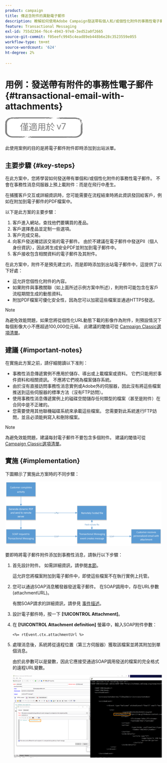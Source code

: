 ```yaml
---
product: campaign
title: 傳送含附件的異動電子郵件
description: 瞭解如何使用Adobe Campaign發送帶有個人和/或個性化附件的事務性電子郵件
feature: Transactional Messaging
exl-id: 755d2364-f6c4-4943-97e8-3ed52a0f2665
source-git-commit: f05eefc9945c4ead89eb448b6e28c3523559e055
workflow-type: tm+mt
source-wordcount: '624'
ht-degree: 2%

---
```


# 用例：發送帶有附件的事務性電子郵件 {#transactional-email-with-attachments}

![](../../assets/v7-only.svg)

此使用案例的目的是將電子郵件附件即時添加到出站派單。

## 主要步驟 {#key-steps}

在此方案中，您將學習如何發送帶有單個和/或個性化附件的事務性電子郵件。 不會在事務性消息伺服器上預上載附件：而是在飛行中產生。

在捕獲客戶交互或詳細資訊時，您可能需要在流程結束時將此資訊發回給客戶，例如在附加到電子郵件的PDF檔案中。

以下是此方案的主要步驟：

1. 客戶進入網站，查找他們要購買的產品。
1. 客戶選擇產品並定制一些選項。
1. 客戶完成交易。
1. 向客戶發送確認該交易的電子郵件。 由於不建議在電子郵件中發送PII（個人身份資訊），因此將生成安全PDF並附加到電子郵件中。
1. 客戶接收包含相關資料的電子郵件及其附件。

在此方案中，附件不是預先建立的，而是即時添加到出站電子郵件中，這提供了以下好處：

* 這允許您個性化附件的內容。
* 如果附件與事務關聯（如上面所述示例方案中所述），則附件可能包含在客戶流程期間生成的動態資料。
* 附加PDF檔案可優化安全性，因為您可以加密這些檔案並通過HTTPS發送。

>[!NOTE]
>
>為避免效能問題，如果您將從個性化URL動態下載的影像作為附件，則預設情況下每個影像大小不應超過100,000位元組。 此建議的閾值可從 [Campaign Classic選項清單](../../installation/using/configuring-campaign-options.md#delivery)。

## 建議 {#important-notes}

在實施此方案之前，請仔細閱讀以下准則：

* 事務性消息傳遞實例不應用於儲存、導出或上載檔案或資料。 它們只能用於事件資料和相關資訊。 不應將它們視為檔案儲存系統。
* 由於沒有直接訪問事務性消息實例或Adobe外的伺服器，因此沒有將這些檔案推送到這些伺服器的標準方法（沒有FTP訪問）。
* 使用事務性消息傳遞實例上的磁碟空間儲存任何類型的檔案（甚至是附件）在合同中是不正確的。
* 您需要使用其他聯機磁碟系統來承載這些檔案。 您需要對此系統進行FTP訪問，並且必須能夠寫入和刪除檔案。

>[!NOTE]
>
>為避免效能問題，建議每封電子郵件不要包含多個附件。 建議的閾值可從 [Campaign Classic選項清單](../../installation/using/configuring-campaign-options.md#delivery)。

## 實施 {#implementation}

下圖顯示了實施此方案時的不同步驟：

![](assets/message-center-uc1.png)

要即時將電子郵件附件添加到事務性消息，請執行以下步驟：

1. 首先設計附件。 如需詳細資訊，請參閱[本節](../../delivery/using/attaching-files.md#attach-a-personalized-file)。

   這允許您將檔案附加到電子郵件中，即使這些檔案不在執行實例上托管。

1. 您可以通過SOAP消息觸發器發送電子郵件。 在SOAP調用中，存在URL參數(attachmentURL)。

   有關SOAP請求的詳細資訊，請參見 [事件描述](../../message-center/using/event-description.md)。

1. 設計電子郵件時，按一下 **[!UICONTROL Attachment]**。

1. 在 **[!UICONTROL Attachment definition]** 螢幕中，輸入SOAP附件參數：

   ```
   <%= rtEvent.ctx.attachmentUrl %>
   ```

1. 處理消息後，系統將從遠程位置（第三方伺服器）獲取該檔案並將其附加到單個消息。

   由於此參數可以是變數，因此它應接受通過SOAP調用發送的檔案的完全格式的遠程URL變數。

   ![](assets/message-center-uc2.png)
